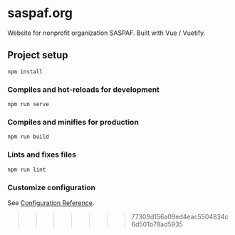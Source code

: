# saspaf.org
Website for nonprofit organization SASPAF. Built with Vue / Vuetify.
## Project setup
```
npm install
```

### Compiles and hot-reloads for development
```
npm run serve
```

### Compiles and minifies for production
```
npm run build
```

### Lints and fixes files
```
npm run lint
```

### Customize configuration
See [Configuration Reference](https://cli.vuejs.org/config/).
>>>>>>> 77309d156a09ed4eac5504834c6d501b78ad5935
